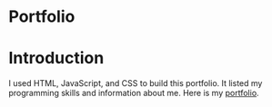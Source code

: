# Portfolio

# Introduction
I used HTML, JavaScript, and CSS to build this portfolio. It listed my programming skills and information about me. Here is my [portfolio](https://cadence09.github.io/portfolio/cadence.html). 

  

      
        


